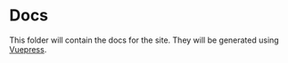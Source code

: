 # Docs

This folder will contain the docs for the site. They will be generated using [Vuepress](https://vuepress.vuejs.org).
